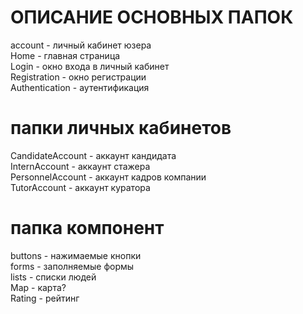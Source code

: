 # ОПИСАНИЕ ОСНОВНЫХ ПАПОК
account - личный кабинет юзера <br>
Home - главная страница <br>
Login - окно входа в личный кабинет <br>
Registration - окно регистрации <br>
Authentication - аутентификация <br>

# папки личных кабинетов
CandidateAccount - аккаунт кандидата <br>
InternAccount - аккаунт стажера <br>
PersonnelAccount - аккаунт кадров компании <br>
TutorAccount - аккаунт куратора <br>

# папка компонент
buttons - нажимаемые кнопки <br>
forms - заполняемые формы <br>
lists - списки людей<br>
Map - карта? <br>
Rating - рейтинг <br> 

